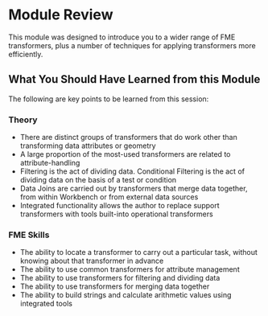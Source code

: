 # Module Review #

This module was designed to introduce you to a wider range of FME transformers, plus a number of techniques for applying transformers more efficiently.

 
## What You Should Have Learned from this Module ##

The following are key points to be learned from this session:


### Theory ###
- There are distinct groups of transformers that do work other than transforming data attributes or geometry
- A large proportion of the most-used transformers are related to attribute-handling
- Filtering is the act of dividing data. Conditional Filtering is the act of dividing data on the basis of a test or condition
- Data Joins are carried out by transformers that merge data together, from within Workbench or from external data sources
- Integrated functionality allows the author to replace support transformers with tools built-into operational transformers


### FME Skills ###
- The ability to locate a transformer to carry out a particular task, without knowing about that transformer in advance
- The ability to use common transformers for attribute management
- The ability to use transformers for filtering and dividing data
- The ability to use transformers for merging data together
- The ability to build strings and calculate arithmetic values using integrated tools